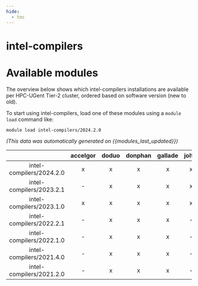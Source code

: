 ```yaml
---
hide:
  - toc
---
```


intel-compilers
===============

# Available modules


The overview below shows which intel-compilers installations are available per HPC-UGent Tier-2 cluster, ordered based on software version (new to old).

To start using intel-compilers, load one of these modules using a `module load` command like:

```shell
module load intel-compilers/2024.2.0
```

*(This data was automatically generated on {{modules_last_updated}})*  

| |accelgor|doduo|donphan|gallade|joltik|shinx|skitty|
| :---: | :---: | :---: | :---: | :---: | :---: | :---: | :---: |
|intel-compilers/2024.2.0|x|x|x|x|x|x|x|
|intel-compilers/2023.2.1|-|x|x|x|x|x|x|
|intel-compilers/2023.1.0|x|x|x|x|x|x|x|
|intel-compilers/2022.2.1|-|x|x|x|-|-|-|
|intel-compilers/2022.1.0|-|x|x|x|-|x|-|
|intel-compilers/2021.4.0|-|x|x|x|-|-|-|
|intel-compilers/2021.2.0|-|x|x|x|-|-|-|
